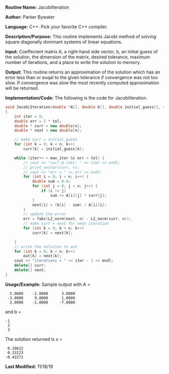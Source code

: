**Routine Name:** JacobiIteration 

**Author:** Parker Bywater

**Language:** C++. Pick your favorite C++ compiler. 

**Description/Purpose:** This routine implements Jacobi method of solving square diagonally dominant systems of 
linear equations.  

**Input:** Coeffecient matrix A, a right-hand side vector, b, an initial guess
of the solution, the dimension of the matrix, desired tolerance, maximum number of iterations, 
and a place to write the solution to memory.  
 
**Output:** This routine returns an approximation of the solution which has an error less than or euqal to the given
tolerance if convergence was not too slow. If convergence was slow the most recently computed approximation will be returned.  

**Implementation/Code:** The following is the code for JacobiIteration.
   
```C++ 
void JacobiIteration(double *A[], double b[], double initial_guess[], const int n, double tol, int max_iter, double out[]) 
{
    int iter = 0;
    double err = 2 * tol;
    double * curr = new double[n];
    double * next = new double[n];

    // make curr = initial_guess
    for (int k = 0; k < n; k++)
        curr[k] = initial_guess[k];

    while (iter++ < max_iter && err > tol) {
        // cout << "curr @ iter: " << iter << endl;
        // print_vector(curr, n);
        // cout << "err = " << err << endl;
        for (int i = 0; i < n; i++) {
            double sum = 0.0;
            for (int j = 0; j < n; j++) {
                if (i != j)
                    sum += A[i][j] * curr[j];
            }
            next[i] = (b[i] - sum) / A[i][i];
        }
        // update the error
        err = fabs(L2_norm(next, n) - L2_norm(curr, n));
        // make curr = next for next iteration
        for (int k = 0; k < n; k++)
            curr[k] = next[k];

    }
    // write the solution to out
    for (int k = 0; k < n; k++)
        out[k] = next[k];
    cout << "iterations = " << iter - 1 << endl; 
    delete[] curr;
    delete[] next; 
}
```

**Usage/Example:** Sample output with A =  

      5.0000    -2.0000      3.0000
     -3.0000     9.0000      1.0000
      2.0000    -1.0000     -7.0000

and b =
    
    -1
     2
     3

The solution returned is x =
    
     0.18612
     0.33123
    -0.42271

**Last Modified:** 11/18/19
